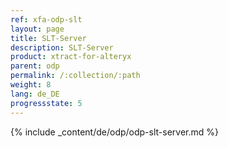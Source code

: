 ```yaml
---
ref: xfa-odp-slt
layout: page
title: SLT-Server
description: SLT-Server
product: xtract-for-alteryx
parent: odp
permalink: /:collection/:path
weight: 8
lang: de_DE
progressstate: 5
---
```


{% include _content/de/odp/odp-slt-server.md %} 
